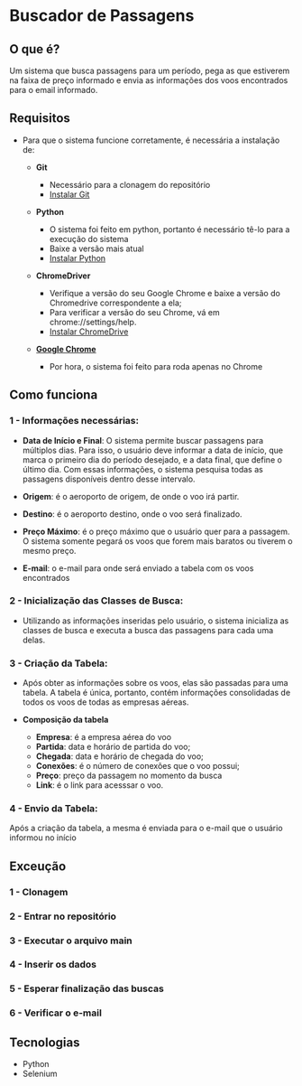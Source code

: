 # Buscador de Passagens

## O que é?
Um sistema que busca passagens para um período, pega as que estiverem na faixa de preço informado e envia as informações dos voos encontrados para o email informado.

## Requisitos
- Para que o sistema funcione corretamente, é necessária a instalação de:
    - **Git**
        - Necessário para a clonagem do repositório
        - [Instalar Git](https://git-scm.com/)

    - **Python**
        - O sistema foi feito em python, portanto é necessário tê-lo para a execução do sistema
        - Baixe a versão mais atual
        - [Instalar Python](https://www.python.org/downloads/)

    - **ChromeDriver**
        - Verifique a versão do seu Google Chrome e baixe a versão do Chromedrive correspondente a ela;
        - Para verificar a versão do seu Chrome, vá em chrome://settings/help.
        - [Instalar ChromeDrive](https://developer.chrome.com/docs/chromedriver/downloads?hl=pt-br)

    - [**Google Chrome**](https://support.google.com/chrome/answer/95346?hl=pt-BR&co=GENIE.Platform%3DDesktop#zippy=%2Cwindows)
        - Por hora, o sistema foi feito para roda apenas no Chrome

## Como funciona
### 1 - Informações necessárias:
- **Data de Início e Final**: O sistema permite buscar passagens para múltiplos dias. Para isso, o usuário deve informar a data de início, que marca o primeiro dia do período desejado, e a data final, que define o último dia. Com essas informações, o sistema pesquisa todas as passagens disponíveis dentro desse intervalo.

- **Origem**: é o aeroporto de origem, de onde o voo irá partir.

- **Destino**: é o aeroporto destino, onde o voo será finalizado.

- **Preço Máximo**: é o preço máximo que o usuário quer para a passagem. O sistema somente pegará os voos que forem mais baratos ou tiverem o mesmo preço.

- **E-mail**: o e-mail para onde será enviado a tabela com os voos encontrados

### 2 - Inicialização das Classes de Busca:
- Utilizando as informações inseridas pelo usuário, o sistema inicializa as classes de busca e executa a busca das passagens para cada uma delas.

### 3 - Criação da Tabela:
- Após obter as informações sobre os voos, elas são passadas para uma tabela. A tabela é única, portanto, contém informações consolidadas de todos os voos de todas as empresas aéreas.

- **Composição da tabela**
    - **Empresa**: é a empresa aérea do voo
    - **Partida**: data e horário de partida do voo;
    - **Chegada**: data e horário de chegada do voo;
    - **Conexões**: é o número de conexões que o voo possui;
    - **Preço**: preço da passagem no momento da busca
    - **Link**: é o link para acesssar o voo.

### 4 - Envio da Tabela:
Após a criação da tabela, a mesma é enviada para o e-mail que o usuário informou no início


## Exceução
### 1 - Clonagem

### 2 - Entrar no repositório 
### 3 - Executar o arquivo main
### 4 - Inserir os dados
### 5 - Esperar finalização das buscas
### 6 - Verificar o e-mail

## Tecnologias
- Python
- Selenium
